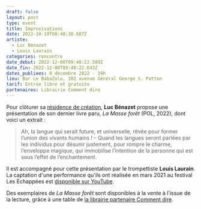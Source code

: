 ```yaml
---
draft: false
layout: post
type: event
title: Improvisations
date: 2022-10-19T08:48:38.687Z
artiste:
  - Luc Bénazet
  - Louis Laurain
categories: rencontre
date_debut: 2022-12-08T09:48:22.589Z
date_fin: 2022-12-08T09:48:22.643Z
dates_publiees: 8 décembre 2022 · 19h
lieu: Bar Le BabaZula, 182 avenue Général George S. Patton
tarif: Entrée libre et gratuite
partenaires: Librairie Comment dire
---
```

[](https://www.youtube.com/watch?v=NhLLYenEULI)Pour clôturer sa [résidence de création](https://maiporennes.fr/residence/2022/07/06/r-sidence-dautomne.html), **Luc Bénazet** propose une présentation de son dernier livre paru, *La Masse forêt* (POL, 2022), dont voici un extrait :

> Ah, la langue qui serait future, et universelle, rêvée pour former l’union des vivants humains ! – Quand les langues seront parlées par les individus pour désunir justement, pour rompre le charme, l’enveloppe magique, qui immobilise l’intention de la personne qui est sous l’effet de l’enchantement. 

Il est accompagné pour cette présentation par le trompettiste **Louis Laurain**. La captation d'une performance qu'ils ont réalisée en mars 2021 au festival Les Echappées est [disponible sur YouTube](https://www.youtube.com/watch?v=NhLLYenEULI).

Des exemplaires de *La Masse forêt* sont disponibles à la vente à l'issue de la lecture, grâce à une table de [la librairie partenaire Comment dire](https://www.librairiecommentdire.fr/).